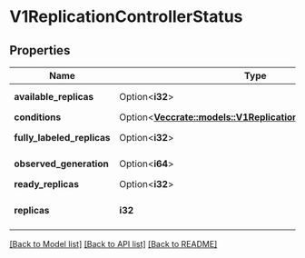 # V1ReplicationControllerStatus

## Properties

Name | Type | Description | Notes
------------ | ------------- | ------------- | -------------
**available_replicas** | Option<**i32**> | The number of available replicas (ready for at least minReadySeconds) for this replication controller. | [optional]
**conditions** | Option<[**Vec<crate::models::V1ReplicationControllerCondition>**](v1.ReplicationControllerCondition.md)> | Represents the latest available observations of a replication controller's current state. | [optional]
**fully_labeled_replicas** | Option<**i32**> | The number of pods that have labels matching the labels of the pod template of the replication controller. | [optional]
**observed_generation** | Option<**i64**> | ObservedGeneration reflects the generation of the most recently observed replication controller. | [optional]
**ready_replicas** | Option<**i32**> | The number of ready replicas for this replication controller. | [optional]
**replicas** | **i32** | Replicas is the most recently oberved number of replicas. More info: https://kubernetes.io/docs/concepts/workloads/controllers/replicationcontroller#what-is-a-replicationcontroller | 

[[Back to Model list]](../README.md#documentation-for-models) [[Back to API list]](../README.md#documentation-for-api-endpoints) [[Back to README]](../README.md)


